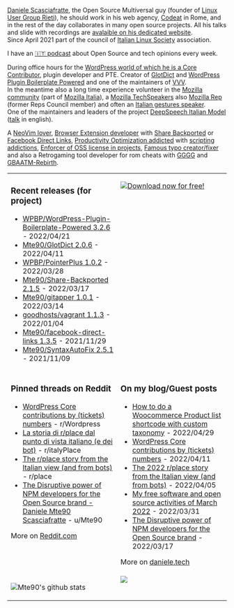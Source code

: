 [Daniele Scasciafratte](https://twitter.com/mte90net), the Open Source Multiversal guy (founder of [Linux User Group Rieti](https://lugrieti.linux.it/)), he should work in his web agency, [Codeat](https://github.com/CodeAtCode) in Rome, and in the rest of the day collaborates in many open source projects. All his talks and slide with recordings are [avalaible on his dedicated website](https://mte90.tech/).   
Since April 2021 part of the council of [Italian Linux Society](https://ils.org) association.

I have an [🇮🇹 podcast](https://daniele.tech/podcast/) about Open Source and tech opinions every week.

During office hours for the [WordPress world of which he is a Core Contributor](https://profiles.wordpress.org/mte90/), plugin developer and PTE. Creator of [GlotDict](https://github.com/Mte90/GlotDict) and [WordPress Plugin Boilerplate Powered](https://github.com/WPBP/) and one of the maintainers of [VVV](https://github.com/Varying-Vagrant-Vagrants).  
In the meantime also a long time experience volunteer in the [Mozilla community](https://mozillians.org/it/u/Mte90/) (part of [Mozilla Italia](https://github.com/MozillaItalia)), a [Mozilla TechSpeakers](https://wiki.mozilla.org/TechSpeakers) also [Mozilla Rep](https://reps.mozilla.org/u/mte90/) (former Reps Council member) and often an [Italian gestures speaker](http://mte90.tech).  
One of the maintainers and leaders of the project [DeepSpeech Italian Model](https://github.com/MozillaItalia/DeepSpeech-Italian-Model) ([talk](https://fosdem.org/2020/schedule/event/how_to_get_fun_with_teamwork/) in english).  

A [NeoVim lover](https://github.com/Mte90/dotfiles), [Browser Extension developer](https://github.com/Mte90/ExtStoreStats) with [Share Backported](https://github.com/Mte90/Share-Backported) or [Facebook Direct Links](https://github.com/Mte90/facebook-direct-links), [Productivity Optimization addicted](https://github.com/Mte90/pydal) with [scripting addictions](https://github.com/Mte90/My-Scripts), [Enforcer of OSS license in projects](https://github.com/Mte90/GH-License), [Famous typo creator/fixer](https://github.com/Mte90/SyntaxAutoFix) and also a Retrogaming tool developer for rom cheats with [GGGG](https://github.com/Mte90/Game-Genie-Good-Guy) and [GBAATM-Rebirth](https://github.com/Mte90/GBAATM-Rebirth).

<table><tr><td valign="top" style="width: 50%;">

### Recent releases (for project)
<!-- recent_releases starts -->
* [WPBP/WordPress-Plugin-Boilerplate-Powered 3.2.6](https://github.com/WPBP/WordPress-Plugin-Boilerplate-Powered/releases/tag/3.2.6) - 2022/04/21
* [Mte90/GlotDict 2.0.6](https://github.com/Mte90/GlotDict/releases/tag/v2.0.6) - 2022/04/11
* [WPBP/PointerPlus 1.0.2](https://github.com/WPBP/PointerPlus/releases/tag/1.0.2) - 2022/03/28
* [Mte90/Share-Backported 2.1.5](https://github.com/Mte90/Share-Backported/releases/tag/v2.1.5) - 2022/03/17
* [Mte90/gitapper 1.0.1](https://github.com/Mte90/gitapper/releases/tag/1.0.1) - 2022/03/14
* [goodhosts/vagrant 1.1.3](https://github.com/goodhosts/vagrant/releases/tag/1.1.3) - 2022/01/04
* [Mte90/facebook-direct-links 1.3.5](https://github.com/Mte90/facebook-direct-links/releases/tag/v1.3.5) - 2021/11/29
* [Mte90/SyntaxAutoFix 2.5.1](https://github.com/Mte90/SyntaxAutoFix/releases/tag/2.5.1) - 2021/11/09
<!-- recent_releases ends -->
</td><td valign="top" style="width: 50%;">

[![Download now for free!](https://daniele.tech/wp-content/uploads/2020/07/cover-300x279.png)](https://daniele.tech/2020/07/contribute-to-open-source-the-right-way-2nd-edition-download-the-free-open-book-now)

</td></tr>
<tr><td valign="top" style="width: 50%;">

### Pinned threads on Reddit
<!-- reddit_pinned starts -->
* [WordPress Core contributions by (tickets) numbers](https://daniele.tech/2022/04/wordpress-core-contributions-by-tickets-numbers/) - r/Wordpress
* [La storia di r/place dal punto di vista italiano (e dei bot)](https://daniele.tech/2022/04/la-storia-di-r-place-dal-punto-di-vista-italiano-e-dei-bot/) - r/italyPlace
* [The r/place story from the Italian view (and from bots)](https://daniele.tech/2022/04/the-r-place-story-from-the-italian-view-and-from-bots/) - r/place
* [The Disruptive power of NPM developers for the Open Source brand - Daniele Mte90 Scasciafratte](https://daniele.tech/2022/03/the-disruptive-power-of-npm-developers-for-the-open-source-brand/) - u/Mte90
<!-- reddit_pinned ends -->
More on [Reddit.com](https://www.reddit.com/user/Mte90)
</td><td valign="top" style="width: 50%;">

### On my blog/Guest posts
<!-- blog starts -->
* [How to do a Woocommerce Product list shortcode with custom taxonomy](https://daniele.tech/2022/04/how-to-do-a-woocommerce-product-list-shortcode-with-custom-taxonomy/) - 2022/04/29
* [WordPress Core contributions by (tickets) numbers](https://daniele.tech/2022/04/wordpress-core-contributions-by-tickets-numbers/) - 2022/04/11
* [The 2022 r/place story from the Italian view (and from bots)](https://daniele.tech/2022/04/the-r-place-story-from-the-italian-view-and-from-bots/) - 2022/04/05
* [My free software and open source activities of March 2022](https://daniele.tech/2022/03/my-free-software-and-open-source-activities-of-march-2022/) - 2022/03/31
* [The Disruptive power of NPM developers for the Open Source brand](https://daniele.tech/2022/03/the-disruptive-power-of-npm-developers-for-the-open-source-brand/) - 2022/03/17
<!-- blog ends -->
More on [daniele.tech](https://daniele.tech/)
</td></tr>
<tr><td valign="top" style="width: 50%;">
  
![Mte90's github stats](https://github-readme-stats.vercel.app/api?username=mte90&show_icons=true)
  
</td><td valign="top" style="width: 50%;">
  <a href="https://daniele.tech/podcast"><img src="https://daniele.tech/wp-content/uploads/2020/12/Open_source1-300x300.png"></a>
</td></tr></table>
